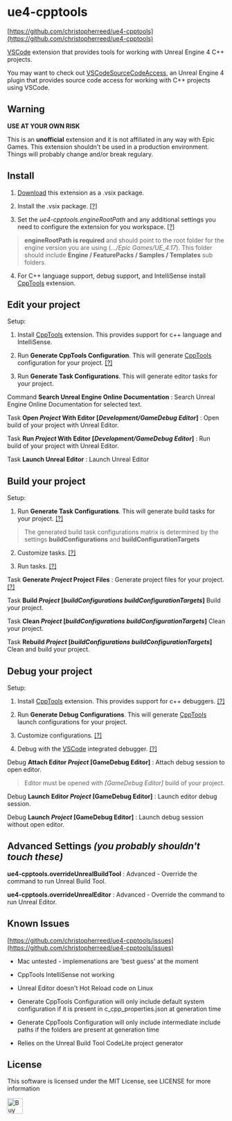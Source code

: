 ue4-cpptools
============
[https://github.com/christopherreed/ue4-cpptools](https://github.com/christopherreed/ue4-cpptools)

[VSCode](https://code.visualstudio.com/) extension that provides tools for working with Unreal Engine 4 C++ projects.

You may want to check out [VSCodeSourceCodeAccess](https://github.com/christopherreed/VSCodeSourceCodeAccess), an Unreal Engine 4 plugin that provides source code access for working with C++ projects using VSCode.

Warning
-------
__USE AT YOUR OWN RISK__

This is an **unofficial** extension and it is not affiliated in any way with Epic Games. This extension shouldn't be used in a production environment. Things will probably change and/or break regulary.

Install
-------

1) [Download](https://github.com/christopherreed/ue4-cpptools/releases) this extension as a .vsix package.

2) Install the .vsix package. [[?]](https://code.visualstudio.com/docs/editor/extension-gallery#_install-from-a-vsix)

3) Set the *ue4-cpptools.engineRootPath* and any additional settings you need to configure the extension for you workspace. [[?]](https://code.visualstudio.com/docs/getstarted/settings)

> **engineRootPath is required** and should point to the root folder for the engine version you are using (*.../Epic Games/UE_4.17*). This folder should include **Engine / FeaturePacks / Samples / Templates** sub folders.

4) For C++ language support, debug support, and IntelliSense install [CppTools](https://marketplace.visualstudio.com/items?itemName=ms-vscode.cpptools) extension.

Edit your project
----
Setup:

1) Install [CppTools](https://marketplace.visualstudio.com/items?itemName=ms-vscode.cpptools) extension. This provides support for c++ language and IntelliSense.

2) Run **Generate CppTools Configuration**. This will generate [CppTools](https://marketplace.visualstudio.com/items?itemName=ms-vscode.cpptools) configuration for your project. [[?]](https://code.visualstudio.com/docs/languages/cpp)

3) Run **Generate Task Configurations**. This will generate editor tasks for your project.

Command **Search Unreal Engine Online Documentation** : Search Unreal Engine Online Documentation for selected text.

Task **Open *Project* With Editor [*Development/GameDebug* *Editor*]** : Open build of your project with Unreal Editor.

Task **Run *Project* With Editor [*Development/GameDebug* *Editor*]** : Run build of your project with Unreal Editor.

Task **Launch Unreal Editor** : Launch Unreal Editor

Build your project
-----
Setup:

1) Run **Generate Task Configurations**. This will generate build tasks for your project. [[?]](https://docs.unrealengine.com/latest/INT/Programming/Development/CompilingProjects/index.html)

> The generated build task configurations matrix is determined by the settings **buildConfigurations** and **buildConfigurationTargets** 

2) Customize tasks. [[?]](https://code.visualstudio.com/docs/editor/tasks#_custom-tasks)

3) Run tasks. [[?]](https://code.visualstudio.com/docs/editor/tasks)

Task **Generate *Project* Project Files** : Generate project files for your project. [[?]](https://docs.unrealengine.com/latest/INT/Programming/UnrealBuildSystem/ProjectFileGenerator/index.html)

Task **Build *Project* [*buildConfigurations* *buildConfigurationTargets*]** Build your project.

Task **Clean *Project* [*buildConfigurations* *buildConfigurationTargets*]** Clean your project.

Task **Rebuild *Project* [*buildConfigurations* *buildConfigurationTargets*]** Clean and build your project.

Debug your project
-----
Setup:

1) Install [CppTools](https://marketplace.visualstudio.com/items?itemName=ms-vscode.cpptools) extension. This provides support for c++ debuggers. [[?]](https://code.visualstudio.com/docs/languages/cpp#_debugging)

2) Run **Generate Debug Configurations**. This will generate [CppTools](https://marketplace.visualstudio.com/items?itemName=ms-vscode.cpptools) launch configurations for your project.

3) Customize configurations. [[?]](https://github.com/Microsoft/vscode-cpptools/blob/master/launch.md)

4) Debug with the [VSCode](https://code.visualstudio.com/) integrated debugger. [[?]](https://code.visualstudio.com/docs/editor/debugging)

Debug **Attach Editor *Project* [GameDebug Editor]** : Attach debug session to open editor.

> Editor must be opened with *[GameDebug Editor]* build of your project.

Debug **Launch Editor *Project* [GameDebug Editor]** : Launch editor debug session.

Debug **Launch *Project* [GameDebug Editor]** : Launch debug session without open editor.

Advanced Settings *(you probably shouldn't touch these)*
-----------------

__ue4-cpptools.overrideUnrealBuildTool__ : Advanced - Override the command to run Unreal Build Tool.

__ue4-cpptools.overrideUnrealEditor__ : Advanced - Override the command to run Unreal Editor.

Known Issues
------------

[https://github.com/christopherreed/ue4-cpptools/issues](https://github.com/christopherreed/ue4-cpptools/issues)

* Mac untested - implemenations are 'best guess' at the moment

* CppTools IntelliSense not working

* Unreal Editor doesn't Hot Reload code on Linux

* Generate CppTools Configuration will only include default system configuration if it is present in c_cpp_properties.json at generation time

* Generate CppTools Configuration will only include intermediate include paths if the folders are present at generation time

* Relies on the Unreal Build Tool CodeLite project generator

License
-------

This software is licensed under the MIT License, see LICENSE for more information

<a href='https://ko-fi.com/A41034HG' target='_blank'><img height='36' style='border:0px;height:36px;' src='https://az743702.vo.msecnd.net/cdn/kofi2.png?v=0' border='0' alt='Buy Me a Coffee at ko-fi.com' /></a>
